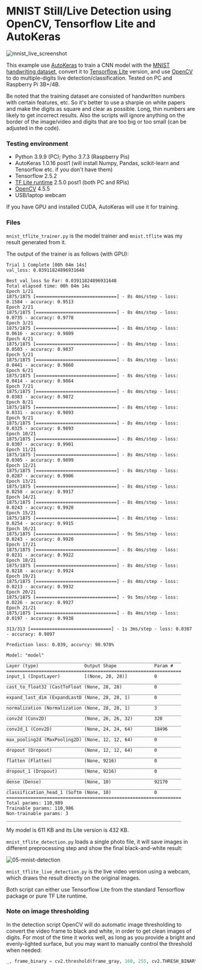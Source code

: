 # MNIST Still/Live Detection using OpenCV, Tensorflow Lite and AutoKeras

![mnist_live_screenshot](https://user-images.githubusercontent.com/44191076/149617350-2b805e9f-4204-4108-a3bf-6e5c6b2eaaee.png)

This example use [AutoKeras](https://autokeras.com/) to train a CNN model with the [MNIST handwriting dataset](https://www.tensorflow.org/datasets/catalog/mnist), convert it to [Tensorflow Lite](https://www.tensorflow.org/lite) version, and use [OpenCV](https://opencv.org/) to do multiple-digits live detection/classification. Tested on PC and Raspberry Pi 3B+/4B.

Be noted that the training dataset are consisted of handwritten numbers with certain features, etc. So it's better to use a sharpie on white papers and make the digits as square and clear as possible. Long, thin numbers are likely to get incorrect results. Also the scripts will ignore anything on the border of the image/video and digits that are too big or too small (can be adjusted in the code).

### Testing environment

* Python 3.9.9 (PC); Pytho 3.7.3 (Raspberry Pis)
* AutoKeras 1.0.16 post1 (will install Numpy, Pandas, scikit-learn and Tensorflow etc. if you don't have them)
* Tensorflow 2.5.2
* [TF Lite runtime](https://github.com/google-coral/pycoral/releases/) 2.5.0 post1 (both PC and RPis)
* [OpenCV](https://pypi.org/project/opencv-python/) 4.5.5
* USB/laptop webcam

If you have GPU and installed CUDA, AutoKeras will use it for training.

### Files

```mnist_tflite_trainer.py``` is the model trainer and ```mnist.tflite``` was my result generated from it.

The output of the trainer is as follows (with GPU):

```
Trial 1 Complete [00h 04m 14s]
val_loss: 0.03911824896931648

Best val_loss So Far: 0.03911824896931648
Total elapsed time: 00h 04m 14s
Epoch 1/21
1875/1875 [==============================] - 8s 4ms/step - loss: 0.1584 - accuracy: 0.9513
Epoch 2/21
1875/1875 [==============================] - 8s 4ms/step - loss: 0.0735 - accuracy: 0.9778
Epoch 3/21
1875/1875 [==============================] - 8s 4ms/step - loss: 0.0616 - accuracy: 0.9809
Epoch 4/21
1875/1875 [==============================] - 8s 4ms/step - loss: 0.0503 - accuracy: 0.9837
Epoch 5/21
1875/1875 [==============================] - 8s 4ms/step - loss: 0.0441 - accuracy: 0.9860
Epoch 6/21
1875/1875 [==============================] - 8s 4ms/step - loss: 0.0414 - accuracy: 0.9864
Epoch 7/21
1875/1875 [==============================] - 8s 4ms/step - loss: 0.0383 - accuracy: 0.9872
Epoch 8/21
1875/1875 [==============================] - 8s 4ms/step - loss: 0.0331 - accuracy: 0.9893
Epoch 9/21
1875/1875 [==============================] - 8s 4ms/step - loss: 0.0325 - accuracy: 0.9893
Epoch 10/21
1875/1875 [==============================] - 8s 4ms/step - loss: 0.0307 - accuracy: 0.9901 
Epoch 11/21
1875/1875 [==============================] - 8s 4ms/step - loss: 0.0305 - accuracy: 0.9899
Epoch 12/21
1875/1875 [==============================] - 8s 4ms/step - loss: 0.0287 - accuracy: 0.9906
Epoch 13/21
1875/1875 [==============================] - 8s 4ms/step - loss: 0.0258 - accuracy: 0.9917
Epoch 14/21
1875/1875 [==============================] - 8s 4ms/step - loss: 0.0243 - accuracy: 0.9920
Epoch 15/21
1875/1875 [==============================] - 8s 4ms/step - loss: 0.0254 - accuracy: 0.9915
Epoch 16/21
1875/1875 [==============================] - 9s 5ms/step - loss: 0.0243 - accuracy: 0.9920 
Epoch 17/21
1875/1875 [==============================] - 8s 4ms/step - loss: 0.0231 - accuracy: 0.9922 
Epoch 18/21
1875/1875 [==============================] - 8s 4ms/step - loss: 0.0218 - accuracy: 0.9924 
Epoch 19/21
1875/1875 [==============================] - 8s 4ms/step - loss: 0.0213 - accuracy: 0.9932
Epoch 20/21
1875/1875 [==============================] - 9s 5ms/step - loss: 0.0226 - accuracy: 0.9927 
Epoch 21/21
1875/1875 [==============================] - 8s 4ms/step - loss: 0.0197 - accuracy: 0.9938

313/313 [==============================] - 1s 3ms/step - loss: 0.0387 - accuracy: 0.9897

Prediction loss: 0.039, accurcy: 98.970%

Model: "model"
_________________________________________________________________
Layer (type)                 Output Shape              Param #   
=================================================================
input_1 (InputLayer)         [(None, 28, 28)]          0         
_________________________________________________________________
cast_to_float32 (CastToFloat (None, 28, 28)            0         
_________________________________________________________________
expand_last_dim (ExpandLastD (None, 28, 28, 1)         0         
_________________________________________________________________
normalization (Normalization (None, 28, 28, 1)         3         
_________________________________________________________________
conv2d (Conv2D)              (None, 26, 26, 32)        320       
_________________________________________________________________
conv2d_1 (Conv2D)            (None, 24, 24, 64)        18496     
_________________________________________________________________
max_pooling2d (MaxPooling2D) (None, 12, 12, 64)        0         
_________________________________________________________________
dropout (Dropout)            (None, 12, 12, 64)        0         
_________________________________________________________________
flatten (Flatten)            (None, 9216)              0         
_________________________________________________________________
dropout_1 (Dropout)          (None, 9216)              0         
_________________________________________________________________
dense (Dense)                (None, 10)                92170     
_________________________________________________________________
classification_head_1 (Softm (None, 10)                0         
=================================================================
Total params: 110,989
Trainable params: 110,986
Non-trainable params: 3
_________________________________________________________________
```

My model is 611 KB and its Lite version is 432 KB.

```mnist_tflite_detection.py``` loads a single photo file, it will save images in different preprocessing step and show the final black-and-white result:

![05-mnist-detection](https://user-images.githubusercontent.com/44191076/149882061-d969a6cd-912d-46d9-bf13-62c61b385509.jpg)

```mnist_tflite_live_detection.py``` is the live video version using a webcam, which draws the result directly on the original images.

Both script can either use Tensorflow Lite from the standard Tensorflow package or pure TF Lite runtime.

### Note on image thresholding

In the detection script OpenCV will do automatic image thresholding to convert the video frame to black and white, in order to get clean images of digits. For most of the time it works well, as long as you provide a bright and evenly-lighted surface, but you may want to manually control the threshold when needed:

```python
_, frame_binary = cv2.threshold(frame_gray, 160, 255, cv2.THRESH_BINARY_INV)
```
